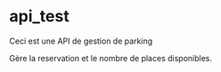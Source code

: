 # api_test

Ceci est une API de gestion de parking

Gère la reservation et le nombre de places disponibles.



